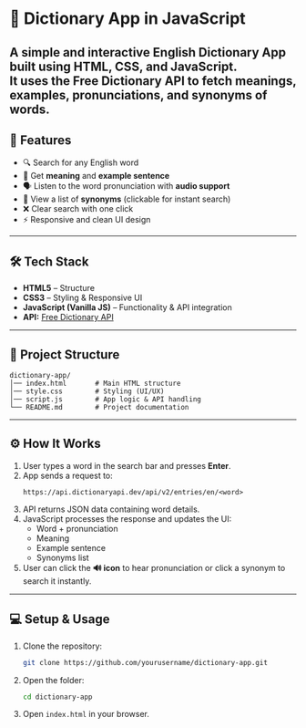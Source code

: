 # 📖 Dictionary App in JavaScript

A simple and interactive **English Dictionary App** built using **HTML, CSS, and JavaScript**.  
It uses the **Free Dictionary API** to fetch meanings, examples, pronunciations, and synonyms of words.
---
## 🚀 Features
- 🔍 Search for any English word  
- 📖 Get **meaning** and **example sentence**  
- 🗣️ Listen to the word pronunciation with **audio support**  
- 📝 View a list of **synonyms** (clickable for instant search)  
- ❌ Clear search with one click  
- ⚡ Responsive and clean UI design  

---

## 🛠️ Tech Stack
- **HTML5** – Structure  
- **CSS3** – Styling & Responsive UI  
- **JavaScript (Vanilla JS)** – Functionality & API integration  
- **API:** [Free Dictionary API](https://dictionaryapi.dev/)  

---

## 📂 Project Structure
```
dictionary-app/
│── index.html       # Main HTML structure
│── style.css        # Styling (UI/UX)
│── script.js        # App logic & API handling
└── README.md        # Project documentation
```

---

## ⚙️ How It Works
1. User types a word in the search bar and presses **Enter**.  
2. App sends a request to:  
   ```
   https://api.dictionaryapi.dev/api/v2/entries/en/<word>
   ```
3. API returns JSON data containing word details.  
4. JavaScript processes the response and updates the UI:  
   - Word + pronunciation  
   - Meaning  
   - Example sentence  
   - Synonyms list  
5. User can click the **🔊 icon** to hear pronunciation or click a synonym to search it instantly.  

---

## 💻 Setup & Usage
1. Clone the repository:  
   ```bash
   git clone https://github.com/yourusername/dictionary-app.git
   ```
2. Open the folder:  
   ```bash
   cd dictionary-app
   ```
3. Open `index.html` in your browser.  


